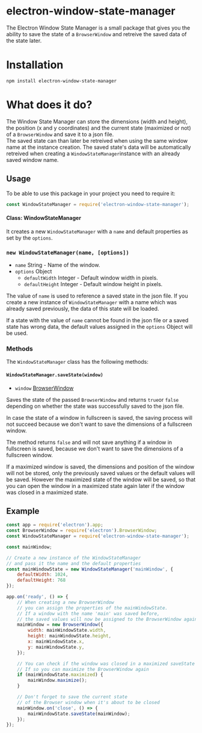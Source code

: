 # electron-window-state-manager

The Electron Window State Manager is a small package that gives you the ability to save the state of a `BrowserWindow` and retreive the saved data of the state later.

# Installation
```
npm install electron-window-state-manager
```

# What does it do?

The Window State Manager can store the dimensions (width and height), the position (x and y coordinates) and the current state (maximized or not) of a `BrowserWindow` and save it to a json file.  
The saved state can than later be retreived when using the same window name at the instance creation.
The saved state's data will be automatically retreived when creating a `WindowStateManager`instance with an already saved window name.

## Usage

To be able to use this package in your project you need to require it:
```javascript
const WindowStateManager = require('electron-window-state-manager');
```

#### Class: WindowStateManager

It creates a new `WindowStateManager` with a `name` and default properties as set by the `options`.

### `new WindowStateManager(name, [options])`

* `name` String - Name of the window.
* `options` Object
  * `defaultWidth` Integer - Default window width in pixels.
  * `defaultHeight` Integer - Default window height in pixels.

The value of `name` is used to reference a saved state in the json file. If you create a new instance of `WindowStateManager` with a name which was already saved previously, the data of this state will be loaded.

If a state with the value of `name` cannot be found in the json file or a saved state has wrong data, the default values assigned in the `options` Object will be used.

### Methods

The `WindowStateManager` class has the following methods:

#### `WindowStateManager.saveState(window)`

* `window` [BrowserWindow](https://github.com/atom/electron/blob/master/docs/api/browser-window.md)

Saves the state of the passed `BrowserWindow` and returns `true`or `false` depending on whether the state was successfully saved to the json file.

In case the state of a window in fullscreen is saved, the saving process will not succeed because we don't want to save the dimensions of a fullscreen window.

The method returns `false` and will not save anything if a window in fullscreen is saved, because we don't want to save the dimensions of a fullscreen window.

If a maximized window is saved, the dimensions and position of the window will not be stored, only the previously saved values or the default values will be saved.
However the maximized state of the window will be saved, so that you can open the window in a maximized state again later if the window was closed in a maximized state.


## Example
```javascript
const app = require('electron').app;
const BrowserWindow = require('electron').BrowserWindow;
const WindowStateManager = require('electron-window-state-manager');

const mainWindow;

// Create a new instance of the WindowStateManager
// and pass it the name and the default properties
const mainWindowState = new WindowStateManager('mainWindow', {
    defaultWidth: 1024,
    defaultHeight: 768
});

app.on('ready', () => {
    // When creating a new BrowserWindow
    // you can assign the properties of the mainWindowState.
    // If a window with the name 'main' was saved before,
    // the saved values will now be assigned to the BrowserWindow again
    mainWindow = new BrowserWindow({
        width: mainWindowState.width,
        height: mainWindowState.height,
        x: mainWindowState.x,
        y: mainWindowState.y,
    });

    // You can check if the window was closed in a maximized saveState
    // If so you can maximize the BrowserWindow again
    if (mainWindowState.maximized) {
        mainWindow.maximize();
    }

    // Don't forget to save the current state
    // of the Browser window when it's about to be closed
    mainWindow.on('close', () => {
        mainWindowState.saveState(mainWindow);
    });
});
```
